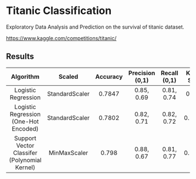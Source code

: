 # Titanic Classification

Exploratory Data Analysis and Prediction on the survival of titanic dataset.

https://www.kaggle.com/competitions/titanic/

## Results

| Algorithm | Scaled | Accuracy | Precision (0,1) | Recall (0,1) | Kaggle Score |
| :---:         |     :---:      |      :---:      |      :---:      | :---:      |   :---: |
| Logistic Regression  | StandardScaler     | 0.7847    | 0.85, 0.69 | 0.81, 0.74 | 0.7488
| Logistic Regression (One-Hot Encoded) | StandardScaler     | 0.7802    | 0.82, 0.71 | 0.82, 0.72 | 0.76315
| Support Vector Classifer (Polynomial Kernel) | MinMaxScaler     | 0.798    | 0.88, 0.67 | 0.81, 0.77 | 0.77990
